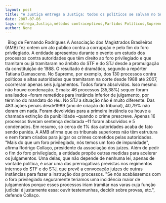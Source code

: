 ```yaml
---
layout: post
title: "A Justiça entrega a Justiça: todos os políticos se salvam no Supremo"
date: 2007-07-06
tags: entrega,Justiça,métodos contraceptivos,Partidos Políticos,Supremo
author: None
---
```

&nbsp;
Blog de Fernando Rodrigues
A Associa&ccedil;&atilde;o dos Magistrados Brasileiros (AMB) fez ontem um ato p&uacute;blico contra a corrup&ccedil;&atilde;o e pelo fim do foro privilegiado. A entidade apresentou durante o evento um estudo dos processos contra autoridades que t&ecirc;m direito ao foro privilegiado e que tramitam ou j&aacute; tramitaram no &acirc;mbito do STF e do STJ desde a promulga&ccedil;&atilde;o da constitui&ccedil;&atilde;o de 1988.
O resultado &eacute; dram&aacute;tico, segundo a rep&oacute;rter Tatiana Damasceno. No Supremo, por exemplo, dos 130 processos contra pol&iacute;ticos e altas autoridades que tramitaram na corte desde 1988 at&eacute; 2007, ocorreram apenas seis julgamentos. Todos foram absolvidos. Isso mesmo: n&atilde;o houve condena&ccedil;&atilde;o. E mais: 46 processos (35,38%) sequer foram analisados &ndash;foram remetidos para inst&acirc;ncia inferior de julgamento, por t&eacute;rmino do mandato do r&eacute;u. 
No STJ a situa&ccedil;&atilde;o n&atilde;o &eacute; muito diferente. Das 483 a&ccedil;&otilde;es penais desde1989 (ano de cria&ccedil;&atilde;o do tribunal), 40,79% n&atilde;o deram em nada. Foram devolvidas para a primeira inst&acirc;ncia ou houve a chamada extin&ccedil;&atilde;o da punibilidade &ndash;quando o crime prescreve. Apenas 16 processos tiveram senten&ccedil;a declarada &ndash;11 foram absolvidos e 5 condenados. Em resumo, s&oacute; cerca de 1% das autoridades acaba de fato sendo punida.
A AMB afirma que os tribunais superiores n&atilde;o t&ecirc;m estrutura e nem foram criados para julgar os crimes cometidos pelas autoridades. &quot;Mais do que um foro privilegiado, n&oacute;s temos um foro de impunidade&quot;, afirma Rodrigo Colla&ccedil;o, presidente da associa&ccedil;&atilde;o dos ju&iacute;zes.
Al&eacute;m de pedir o fim do foro privilegiado, a entidade prop&otilde;e outras medidas para acelerar os julgamentos. Uma delas, que n&atilde;o depende de nenhuma lei, apenas de vontade pol&iacute;tica, &eacute; usar uma das prerrogativas previstas nos regimentos internos do STF e do STJ, que prev&ecirc; a convoca&ccedil;&atilde;o ju&iacute;zes de outras inst&acirc;ncias para fazer a instru&ccedil;&atilde;o dos processos. &quot;Se n&oacute;s acab&aacute;ssemos com o foro privilegiado seguramente ter&iacute;amos uma incid&ecirc;ncia maior de julgamentos porque esses processos iriam tramitar nas varas cuja fun&ccedil;&atilde;o judicial &eacute; justamente essa: ouvir testemunhas, decidir sobre provas, etc.&quot;, defende Colla&ccedil;o. 